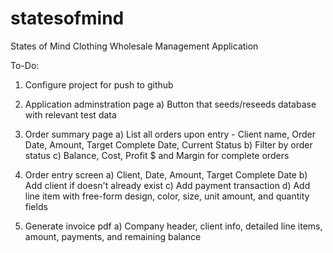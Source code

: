 statesofmind
============

States of Mind Clothing Wholesale Management Application

To-Do:

1) Configure project for push to github

2) Application adminstration page
  a) Button that seeds/reseeds database with relevant test data

3) Order summary page
	a) List all orders upon entry
		- Client name, Order Date, Amount, Target Complete Date, Current Status
	b) Filter by order status
	c) Balance, Cost, Profit $ and Margin for complete orders

4) Order entry screen
	a) Client, Date, Amount, Target Complete Date
	b) Add client if doesn't already exist
	c) Add payment transaction
	d) Add line item with free-form design, color, size, unit amount, and quantity fields

5) Generate invoice pdf
	a) Company header, client info,  detailed line items, amount, payments, and remaining balance	

